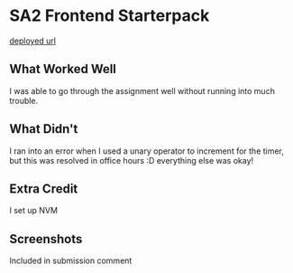 # SA2 Frontend Starterpack

[deployed url](https://frontend-starterpack-emmayzyu.onrender.com)

## What Worked Well
I was able to go through the assignment well without running into much trouble.

## What Didn't
I ran into an error when I used a unary operator to increment for the timer, but this was resolved in office hours :D everything else was okay!

## Extra Credit
I set up NVM

## Screenshots
Included in submission comment
